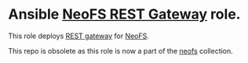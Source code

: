 Ansible [NeoFS REST Gateway][neofs-rest-gw] role.
=========

This role deploys [REST gateway][neofs-rest-gw] for [NeoFS][neofs].

[neofs-rest-gw]: https://github.com/nspcc-dev/neofs-rest-gw
[neofs]:         https://fs.neo.org
[neospcc]:       https://nspcc.ru/en/

This repo is obsolete as this role is now a part of the [neofs](https://github.com/nspcc-dev/ansible-neofs) collection.
